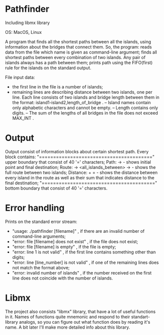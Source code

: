 # Pathfinder

Including libmx library

OS: MacOS, Linux

A program that finds all the shortest paths between all the islands, using information about the bridges that connect them. So, the program:
reads data from the file which name is given as command-line argument;
finds all shortest paths between every combination of two islands. Any pair of islands always has a path between them;
prints path using the FIFO(first) rule for the islands on the standard output.

File input data:
- the first line in the file is a number of islands;
- remaining lines are describing distance between two islands, one per line. Each line consists of two islands and bridge length between them in the format:
island1-island2,length_of_bridge .
– Island names contain only alphabetic characters and cannot be empty.
– Length contains only digits.
– The sum of the lengths of all bridges in the file does not exceed MAX_INT .

# Output

Output consist of information blocks about certain shortest path. 
Every block contains:
"========================================" upper boundary that consist of 40 '=' characters;
Path: -> - shows initial point and final destination;
Route: -> <all_islands_between> -> - shows the full route between two islands;
Distance: + = - shows the distance between every island in the route as well as their sum that indicates distance to the final destination;
"========================================" bottom boundary that consist of 40 '=' characters.

# Error handling

Prints on the standard error stream:
- "usage: ./pathfinder [filename]" , if there are an invalid number of command-line arguments;
- "error: file [filename] does not exist" , if the file does not exist;
- "error: file [filename] is empty" , if the file is empty;
- "error: line 1 is not valid" , if the first line contains something other than digits;
- "error: line [line_number] is not valid" , if one of the remaining lines does not match the format above;
- "error: invalid number of islands" , if the number received on the first line does not coincide with the number of islands.

# Libmx

The project also consists "libmx" library, that have a lot of useful functions in it. Names of functions quite mnemonic and respond to their standart-library analogs, so you can figure out what function does by reading it's name. A bit later I'll make more detailed info about this library.
